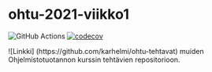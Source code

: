 # ohtu-2021-viikko1

![GitHub Actions](https://github.com/karhelmi/ohtu-2021-viikko1/workflows/CI/badge.svg)
[![codecov](https://codecov.io/gh/karhelmi/ohtu-2021-viikko1/branch/main/graph/badge.svg?token=3FU2TI5O5K)](https://codecov.io/gh/karhelmi/ohtu-2021-viikko1)
<p>
![Linkki] (https://github.com/karhelmi/ohtu-tehtavat) muiden Ohjelmistotuotannon kurssin tehtävien repositorioon.
